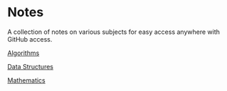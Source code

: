 # Notes

A collection of notes on various subjects for easy access anywhere with GitHub access.

[Algorithms](algorithms.md)

[Data Structures](data-structures.md)

[Mathematics](mathematics.md)
